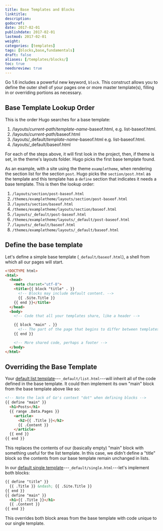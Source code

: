 ```yaml
---
title: Base Templates and Blocks
linktitle:
description:
godocref:
date: 2017-02-01
publishdate: 2017-02-01
lastmod: 2017-02-01
weight:
categories: [templates]
tags: [blocks,base,fundamentals]
draft: false
aliases: [/templates/blocks/]
toc: true
needsreview: true
---
```


Go 1.6 includes a powerful new keyword, `block`. This construct allows you to define the outer shell of your pages one or more master template(s), filling in or overriding portions as necessary.

## Base Template Lookup Order

This is the order Hugo searches for a base template:

1. /layouts/_current-path_/_template-name_-baseof.html, e.g. list-baseof.html.
2. /layouts/_current-path_/baseof.html
3. /layouts/_default/_template-name_-baseof.html e.g. list-baseof.html.
4. /layouts/_default/baseof.html

For each of the steps above, it will first look in the project, then, if theme is set, in the theme's layouts folder. Hugo picks the first base template found.

As an example, with a site using the theme `exampletheme`, when rendering the section list for the section `post`. Hugo picks the `section/post.html` as the template and this template has a `define` section that indicates it needs a base template. This is then the lookup order:

1. `/layouts/section/post-baseof.html`
2.  `/themes/exampletheme/layouts/section/post-baseof.html`
3.  `/layouts/section/baseof.html`
4. `/themes/exampletheme/layouts/section/baseof.html`
5.  `/layouts/_default/post-baseof.html`
6.  `/themes/exampletheme/layouts/_default/post-baseof.html`
7.   `/layouts/_default/baseof.html`
8. `/themes/exampletheme/layouts/_default/baseof.html`


## Define the base template

Let's define a simple base template (`_default/baseof.html`), a shell from which all our pages will start.

```html
<!DOCTYPE html>
<html>
  <head>
    <meta charset="utf-8">
    <title>{{ block "title" . }}
      <!-- Blocks may include default content. -->
      {{ .Site.Title }}
    {{ end }}</title>
  </head>
  <body>
    <!-- Code that all your templates share, like a header -->

    {{ block "main" . }}
      <!-- The part of the page that begins to differ between templates -->
    {{ end }}

    <!-- More shared code, perhaps a footer -->
  </body>
</html>
```

## Overriding the Base Template

Your [default list template](/templates/list/)---`_default/list.html`---will inherit all of the code defined in the base template. It could then implement its own "main" block from the base template above like so:

```html
<!-- Note the lack of Go's context "dot" when defining blocks -->
{{ define "main" }}
  <h1>Posts</h1>
  {{ range .Data.Pages }}
    <article>
      <h2>{{ .Title }}</h2>
      {{ .Content }}
    </article>
  {{ end }}
{{ end }}
```

This replaces the contents of our (basically empty) "main" block with something useful for the list template. In this case, we didn't define a "title" block so the contents from our base template remain unchanged in lists.

In our [default single template](/templates/content/)---`_default/single.html`---let's implement both blocks:

```html
{{ define "title" }}
  {{ .Title }} &ndash; {{ .Site.Title }}
{{ end }}
{{ define "main" }}
  <h1>{{ .Title }}</h1>
  {{ .Content }}
{{ end }}
```

This overrides both block areas from the base template with code unique to our single template.

